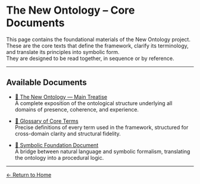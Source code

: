 # The New Ontology – Core Documents

This page contains the foundational materials of the New Ontology project.  
These are the core texts that define the framework, clarify its terminology, and translate its principles into symbolic form.  
They are designed to be read together, in sequence or by reference.

---

## Available Documents

- [📘 The New Ontology — Main Treatise](/The-New-Ontology-Public-Release/assets/pdfs/The-New-Ontology.pdf)  
  A complete exposition of the ontological structure underlying all domains of presence, coherence, and experience.

- [📗 Glossary of Core Terms](/The-New-Ontology-Public-Release/assets/pdfs/Glossary.pdf)  
  Precise definitions of every term used in the framework, structured for cross-domain clarity and structural fidelity.

- [📙 Symbolic Foundation Document](/The-New-Ontology-Public-Release/assets/pdfs/Symbolic-Foundation.pdf)  
  A bridge between natural language and symbolic formalism, translating the ontology into a procedural logic.

---

[← Return to Home](/The-New-Ontology-Public-Release/)
